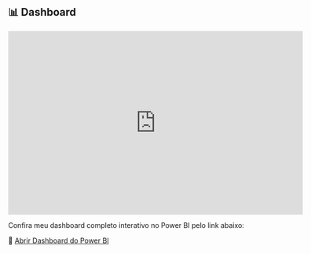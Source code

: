 ## 📊 Dashboard 

<iframe title="projetochurn" width="600" height="373.5" src="https://app.powerbi.com/view?r=eyJrIjoiMTYzNjY0ZjctYThjOS00NzJmLWJkM2UtZTNmZjQyMDcyYzJhIiwidCI6IjExZGJiZmUyLTg5YjgtNDU0OS1iZTEwLWNlYzM2NGU1OTU1MSIsImMiOjR9" frameborder="0" allowFullScreen="true"></iframe>

Confira meu dashboard completo interativo no Power BI pelo link abaixo:

🔗 [Abrir Dashboard do Power BI](https://app.powerbi.com/view?r=eyJrIjoiMTYzNjY0ZjctYThjOS00NzJmLWJkM2UtZTNmZjQyMDcyYzJhIiwidCI6IjExZGJiZmUyLTg5YjgtNDU0OS1iZTEwLWNlYzM2NGU1OTU1MSIsImMiOjR9)
